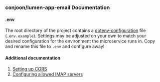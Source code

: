 ### conjoon/lumen-app-email Documentation

#### .env
The root directory of the project contains a [dotenv-configuration](https://github.com/vlucas/phpdotenv) file (`.env.example`).
Settings may be adjusted on your own to match your desired configuration for the environment the
microservice runs in. Copy and rename this file to `.env` and configure away!

#### Additional documentation
 1. [Setting up CORS](./cors.md)
 2. [Configuring allowed IMAP servers](./serverconfig.md)
